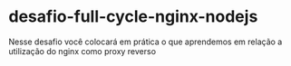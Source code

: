 # desafio-full-cycle-nginx-nodejs
Nesse desafio você colocará em prática o que aprendemos em relação a utilização do nginx como proxy reverso

